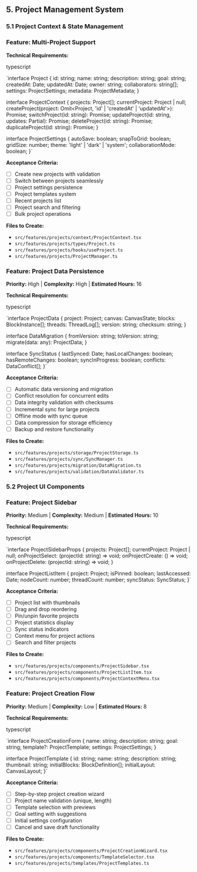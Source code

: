 ## 5. Project Management System

### 5.1 Project Context & State Management

### **Feature: Multi-Project Support**

**Technical Requirements:**

typescript

`interface Project {
  id: string;
  name: string;
  description: string;
  goal: string;
  createdAt: Date;
  updatedAt: Date;
  owner: string;
  collaborators: string[];
  settings: ProjectSettings;
  metadata: ProjectMetadata;
}

interface ProjectContext {
  projects: Project[];
  currentProject: Project | null;
  createProject(project: Omit<Project, 'id' | 'createdAt' | 'updatedAt'>): Promise<Project>;
  switchProject(id: string): Promise<void>;
  updateProject(id: string, updates: Partial<Project>): Promise<void>;
  deleteProject(id: string): Promise<void>;
  duplicateProject(id: string): Promise<Project>;
}

interface ProjectSettings {
  autoSave: boolean;
  snapToGrid: boolean;
  gridSize: number;
  theme: 'light' | 'dark' | 'system';
  collaborationMode: boolean;
}`

**Acceptance Criteria:**

- [ ]  Create new projects with validation
- [ ]  Switch between projects seamlessly
- [ ]  Project settings persistence
- [ ]  Project templates system
- [ ]  Recent projects list
- [ ]  Project search and filtering
- [ ]  Bulk project operations

**Files to Create:**

- `src/features/projects/context/ProjectContext.tsx`
- `src/features/projects/types/Project.ts`
- `src/features/projects/hooks/useProject.ts`
- `src/features/projects/ProjectManager.ts`

### **Feature: Project Data Persistence**

**Priority:** High | **Complexity:** High | **Estimated Hours:** 16

**Technical Requirements:**

typescript

`interface ProjectData {
  project: Project;
  canvas: CanvasState;
  blocks: BlockInstance[];
  threads: ThreadLog[];
  version: string;
  checksum: string;
}

interface DataMigration {
  fromVersion: string;
  toVersion: string;
  migrate(data: any): ProjectData;
}

interface SyncStatus {
  lastSynced: Date;
  hasLocalChanges: boolean;
  hasRemoteChanges: boolean;
  syncInProgress: boolean;
  conflicts: DataConflict[];
}`

**Acceptance Criteria:**

- [ ]  Automatic data versioning and migration
- [ ]  Conflict resolution for concurrent edits
- [ ]  Data integrity validation with checksums
- [ ]  Incremental sync for large projects
- [ ]  Offline mode with sync queue
- [ ]  Data compression for storage efficiency
- [ ]  Backup and restore functionality

**Files to Create:**

- `src/features/projects/storage/ProjectStorage.ts`
- `src/features/projects/sync/SyncManager.ts`
- `src/features/projects/migration/DataMigration.ts`
- `src/features/projects/validation/DataValidator.ts`

### 5.2 Project UI Components

### **Feature: Project Sidebar**

**Priority:** Medium | **Complexity:** Medium | **Estimated Hours:** 10

**Technical Requirements:**

typescript

`interface ProjectSidebarProps {
  projects: Project[];
  currentProject: Project | null;
  onProjectSelect: (projectId: string) => void;
  onProjectCreate: () => void;
  onProjectDelete: (projectId: string) => void;
}

interface ProjectListItem {
  project: Project;
  isPinned: boolean;
  lastAccessed: Date;
  nodeCount: number;
  threadCount: number;
  syncStatus: SyncStatus;
}`

**Acceptance Criteria:**

- [ ]  Project list with thumbnails
- [ ]  Drag and drop reordering
- [ ]  Pin/unpin favorite projects
- [ ]  Project statistics display
- [ ]  Sync status indicators
- [ ]  Context menu for project actions
- [ ]  Search and filter projects

**Files to Create:**

- `src/features/projects/components/ProjectSidebar.tsx`
- `src/features/projects/components/ProjectListItem.tsx`
- `src/features/projects/components/ProjectContextMenu.tsx`

### **Feature: Project Creation Flow**

**Priority:** Medium | **Complexity:** Low | **Estimated Hours:** 8

**Technical Requirements:**

typescript

`interface ProjectCreationForm {
  name: string;
  description: string;
  goal: string;
  template?: ProjectTemplate;
  settings: ProjectSettings;
}

interface ProjectTemplate {
  id: string;
  name: string;
  description: string;
  thumbnail: string;
  initialBlocks: BlockDefinition[];
  initialLayout: CanvasLayout;
}`

**Acceptance Criteria:**

- [ ]  Step-by-step project creation wizard
- [ ]  Project name validation (unique, length)
- [ ]  Template selection with previews
- [ ]  Goal setting with suggestions
- [ ]  Initial settings configuration
- [ ]  Cancel and save draft functionality

**Files to Create:**

- `src/features/projects/components/ProjectCreationWizard.tsx`
- `src/features/projects/components/TemplateSelector.tsx`
- `src/features/projects/templates/ProjectTemplates.ts`